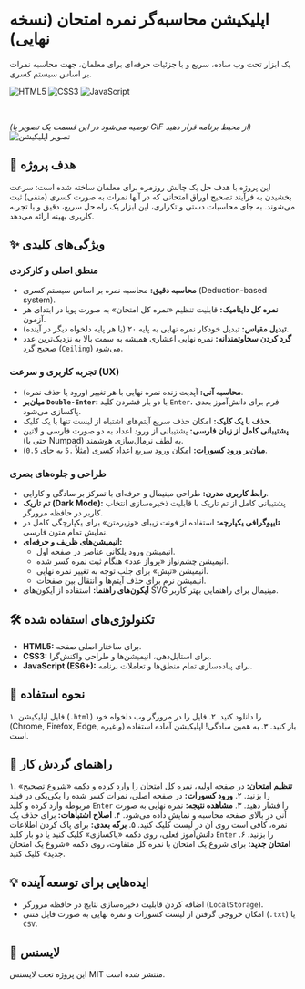 # اپلیکیشن محاسبه‌گر نمره امتحان (نسخه نهایی)
یک ابزار تحت وب ساده، سریع و با جزئیات حرفه‌ای برای معلمان، جهت محاسبه نمرات بر اساس سیستم کسری.

![HTML5](https://img.shields.io/badge/HTML5-E34F26?style=for-the-badge&logo=html5&logoColor=white)
![CSS3](https://img.shields.io/badge/CSS3-1572B6?style=for-the-badge&logo=css3&logoColor=white)
![JavaScript](https://img.shields.io/badge/JavaScript-F7DF1E?style=for-the-badge&logo=javascript&logoColor=black)

<br>

_(توصیه می‌شود در این قسمت یک تصویر یا GIF از محیط برنامه قرار دهید)_
![تصویر اپلیکیشن](تصویر_اپلیکیشن_اینجا.png)

## 🎯 هدف پروژه

این پروژه با هدف حل یک چالش روزمره برای معلمان ساخته شده است: سرعت بخشیدن به فرآیند تصحیح اوراق امتحانی که در آنها نمرات به صورت کسری (منفی) ثبت می‌شوند. به جای محاسبات دستی و تکراری، این ابزار یک راه حل سریع، دقیق و با تجربه کاربری بهینه ارائه می‌دهد.

## ✨ ویژگی‌های کلیدی

### منطق اصلی و کارکردی
- **محاسبه دقیق:** محاسبه نمره بر اساس سیستم کسری (Deduction-based system).
- **نمره کل داینامیک:** قابلیت تنظیم «نمره کل امتحان» به صورت پویا در ابتدای هر آزمون.
- **تبدیل مقیاس:** تبدیل خودکار نمره نهایی به پایه ۲۰ (یا هر پایه دلخواه دیگر در آینده).
- **گرد کردن سخاوتمندانه:** نمره نهایی اعشاری همیشه به سمت بالا به نزدیک‌ترین عدد صحیح گرد (`Ceiling`) می‌شود.

### تجربه کاربری و سرعت (UX)
- **محاسبه آنی:** آپدیت زنده نمره نهایی با هر تغییر (ورود یا حذف نمره).
- **میان‌بر `Double-Enter`:** با دو بار فشردن کلید `Enter`، فرم برای دانش‌آموز بعدی پاکسازی می‌شود.
- **حذف با یک کلیک:** امکان حذف سریع آیتم‌های اشتباه از لیست تنها با یک کلیک.
- **پشتیبانی کامل از زبان فارسی:** پشتیبانی از ورود اعداد به دو صورت فارسی و لاتین (حتی با Numpad) به لطف نرمال‌سازی هوشمند.
- **میان‌بر ورود کسورات:** امکان ورود سریع اعداد کسری (مثلاً `.5` به جای `0.5`).

### طراحی و جلوه‌های بصری
- **رابط کاربری مدرن:** طراحی مینیمال و حرفه‌ای با تمرکز بر سادگی و کارایی.
- **تم تاریک (Dark Mode):** پشتیبانی کامل از تم تاریک با قابلیت ذخیره‌سازی انتخاب کاربر در حافظه مرورگر.
- **تایپوگرافی یکپارچه:** استفاده از فونت زیبای «وزیرمتن» برای یکپارچگی کامل در نمایش تمام متون فارسی.
- **انیمیشن‌های ظریف و حرفه‌ای:**
    - انیمیشن ورود پلکانی عناصر در صفحه اول.
    - انیمیشن چشم‌نواز «پرواز عدد» هنگام ثبت نمره کسر شده.
    - انیمیشن «تپش» برای جلب توجه به تغییر نمره نهایی.
    - انیمیشن نرم برای حذف آیتم‌ها و انتقال بین صفحات.
- **آیکون‌های راهنما:** استفاده از آیکون‌های SVG مینیمال برای راهنمایی بهتر کاربر.

## 🛠️ تکنولوژی‌های استفاده شده

- **HTML5:** برای ساختار اصلی صفحه.
- **CSS3:** برای استایل‌دهی، انیمیشن‌ها و طراحی واکنش‌گرا.
- **JavaScript (ES6+):** برای پیاده‌سازی تمام منطق‌ها و تعاملات برنامه.

## 🚀 نحوه استفاده

۱. فایل اپلیکیشن (`.html`) را دانلود کنید.
۲. فایل را در مرورگر وب دلخواه خود (Chrome, Firefox, Edge, و غیره) باز کنید.
۳. به همین سادگی! اپلیکیشن آماده استفاده است.

## 📖 راهنمای گردش کار

۱. **تنظیم امتحان:** در صفحه اولیه، نمره کل امتحان را وارد کرده و دکمه «شروع تصحیح» را بزنید.
۲. **ورود کسورات:** در صفحه اصلی، نمرات کسر شده را یکی‌یکی در فیلد مربوطه وارد کرده و کلید `Enter` را فشار دهید.
۳. **مشاهده نتیجه:** نمره نهایی به صورت آنی در بالای صفحه محاسبه و نمایش داده می‌شود.
۴. **اصلاح اشتباهات:** برای حذف یک نمره، کافی است روی آن در لیست کلیک کنید.
۵. **برگه بعدی:** برای پاک کردن اطلاعات دانش‌آموز فعلی، روی دکمه «پاکسازی» کلیک کنید یا دو بار کلید `Enter` را بزنید.
۶. **امتحان جدید:** برای شروع یک امتحان با نمره کل متفاوت، روی دکمه «شروع یک امتحان جدید» کلیک کنید.

## 💡 ایده‌هایی برای توسعه آینده

- اضافه کردن قابلیت ذخیره‌سازی نتایج در حافظه مرورگر (`LocalStorage`).
- امکان خروجی گرفتن از لیست کسورات و نمره نهایی به صورت فایل متنی (`.txt`) یا `CSV`.

## 📄 لایسنس

این پروژه تحت لایسنس MIT منتشر شده است.
